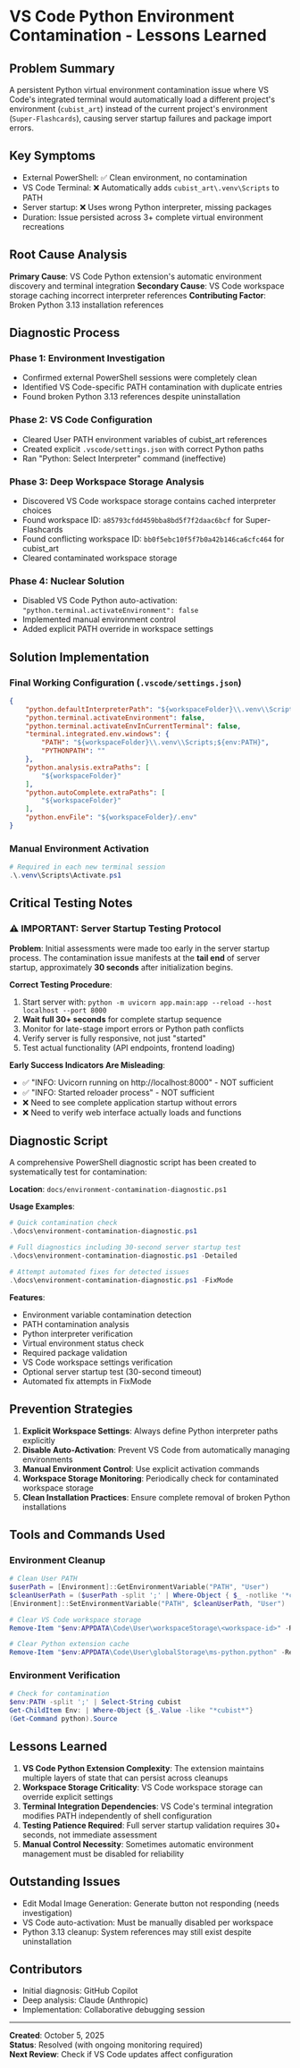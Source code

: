 # VS Code Python Environment Contamination - Lessons Learned

## Problem Summary

A persistent Python virtual environment contamination issue where VS Code's integrated terminal would automatically load a different project's environment (`cubist_art`) instead of the current project's environment (`Super-Flashcards`), causing server startup failures and package import errors.

## Key Symptoms

- External PowerShell: ✅ Clean environment, no contamination
- VS Code Terminal: ❌ Automatically adds `cubist_art\.venv\Scripts` to PATH
- Server startup: ❌ Uses wrong Python interpreter, missing packages
- Duration: Issue persisted across 3+ complete virtual environment recreations

## Root Cause Analysis

**Primary Cause**: VS Code Python extension's automatic environment discovery and terminal integration
**Secondary Cause**: VS Code workspace storage caching incorrect interpreter references
**Contributing Factor**: Broken Python 3.13 installation references

## Diagnostic Process

### Phase 1: Environment Investigation
- Confirmed external PowerShell sessions were completely clean
- Identified VS Code-specific PATH contamination with duplicate entries
- Found broken Python 3.13 references despite uninstallation

### Phase 2: VS Code Configuration
- Cleared User PATH environment variables of cubist_art references
- Created explicit `.vscode/settings.json` with correct Python paths
- Ran "Python: Select Interpreter" command (ineffective)

### Phase 3: Deep Workspace Storage Analysis
- Discovered VS Code workspace storage contains cached interpreter choices
- Found workspace ID: `a85793cfdd459bba8bd5f7f2daac6bcf` for Super-Flashcards
- Found conflicting workspace ID: `bb0f5ebc10f5f7b0a42b146ca6cfc464` for cubist_art
- Cleared contaminated workspace storage

### Phase 4: Nuclear Solution
- Disabled VS Code Python auto-activation: `"python.terminal.activateEnvironment": false`
- Implemented manual environment control
- Added explicit PATH override in workspace settings

## Solution Implementation

### Final Working Configuration (`.vscode/settings.json`)
```json
{
    "python.defaultInterpreterPath": "${workspaceFolder}\\.venv\\Scripts\\python.exe",
    "python.terminal.activateEnvironment": false,
    "python.terminal.activateEnvInCurrentTerminal": false,
    "terminal.integrated.env.windows": {
        "PATH": "${workspaceFolder}\\.venv\\Scripts;${env:PATH}",
        "PYTHONPATH": ""
    },
    "python.analysis.extraPaths": [
        "${workspaceFolder}"
    ],
    "python.autoComplete.extraPaths": [
        "${workspaceFolder}"
    ],
    "python.envFile": "${workspaceFolder}/.env"
}
```

### Manual Environment Activation
```powershell
# Required in each new terminal session
.\.venv\Scripts\Activate.ps1
```

## Critical Testing Notes

### ⚠️ **IMPORTANT: Server Startup Testing Protocol**

**Problem**: Initial assessments were made too early in the server startup process. The contamination issue manifests at the **tail end** of server startup, approximately **30 seconds** after initialization begins.

**Correct Testing Procedure**:
1. Start server with: `python -m uvicorn app.main:app --reload --host localhost --port 8000`
2. **Wait full 30+ seconds** for complete startup sequence
3. Monitor for late-stage import errors or Python path conflicts
4. Verify server is fully responsive, not just "started"
5. Test actual functionality (API endpoints, frontend loading)

**Early Success Indicators Are Misleading**:
- ✅ "INFO: Uvicorn running on http://localhost:8000" - NOT sufficient
- ✅ "INFO: Started reloader process" - NOT sufficient  
- ❌ Need to see complete application startup without errors
- ❌ Need to verify web interface actually loads and functions

## Diagnostic Script

A comprehensive PowerShell diagnostic script has been created to systematically test for contamination:

**Location**: `docs/environment-contamination-diagnostic.ps1`

**Usage Examples**:
```powershell
# Quick contamination check
.\docs\environment-contamination-diagnostic.ps1

# Full diagnostics including 30-second server startup test
.\docs\environment-contamination-diagnostic.ps1 -Detailed

# Attempt automated fixes for detected issues
.\docs\environment-contamination-diagnostic.ps1 -FixMode
```

**Features**:
- Environment variable contamination detection
- PATH contamination analysis  
- Python interpreter verification
- Virtual environment status check
- Required package validation
- VS Code workspace settings verification
- Optional server startup test (30-second timeout)
- Automated fix attempts in FixMode

## Prevention Strategies

1. **Explicit Workspace Settings**: Always define Python interpreter paths explicitly
2. **Disable Auto-Activation**: Prevent VS Code from automatically managing environments
3. **Manual Environment Control**: Use explicit activation commands
4. **Workspace Storage Monitoring**: Periodically check for contaminated workspace storage
5. **Clean Installation Practices**: Ensure complete removal of broken Python installations

## Tools and Commands Used

### Environment Cleanup
```powershell
# Clean User PATH
$userPath = [Environment]::GetEnvironmentVariable("PATH", "User")
$cleanUserPath = ($userPath -split ';' | Where-Object { $_ -notlike '*cubist*' }) -join ';'
[Environment]::SetEnvironmentVariable("PATH", $cleanUserPath, "User")

# Clear VS Code workspace storage
Remove-Item "$env:APPDATA\Code\User\workspaceStorage\<workspace-id>" -Recurse -Force

# Clear Python extension cache  
Remove-Item "$env:APPDATA\Code\User\globalStorage\ms-python.python" -Recurse -Force
```

### Environment Verification
```powershell
# Check for contamination
$env:PATH -split ';' | Select-String cubist
Get-ChildItem Env: | Where-Object {$_.Value -like "*cubist*"}
(Get-Command python).Source
```

## Lessons Learned

1. **VS Code Python Extension Complexity**: The extension maintains multiple layers of state that can persist across cleanups
2. **Workspace Storage Criticality**: VS Code workspace storage can override explicit settings
3. **Terminal Integration Dependencies**: VS Code's terminal integration modifies PATH independently of shell configuration
4. **Testing Patience Required**: Full server startup validation requires 30+ seconds, not immediate assessment
5. **Manual Control Necessity**: Sometimes automatic environment management must be disabled for reliability

## Outstanding Issues

- Edit Modal Image Generation: Generate button not responding (needs investigation)
- VS Code auto-activation: Must be manually disabled per workspace
- Python 3.13 cleanup: System references may still exist despite uninstallation

## Contributors

- Initial diagnosis: GitHub Copilot
- Deep analysis: Claude (Anthropic)
- Implementation: Collaborative debugging session

---

**Created**: October 5, 2025  
**Status**: Resolved (with ongoing monitoring required)  
**Next Review**: Check if VS Code updates affect configuration